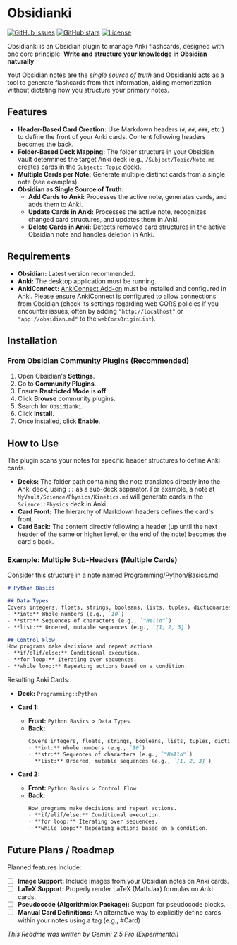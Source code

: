 # Obsidianki
[![GitHub issues](https://img.shields.io/github/issues/ionas-dev/obsidianki)](https://github.com/ionas-dev/obsidianki/issues)
[![GitHub stars](https://img.shields.io/github/stars/ionas-dev/obsidianki)](https://github.com/ionas-dev/obsidianki/stargazers)
[![License](https://img.shields.io/badge/License-0BSD-blue)](LICENSE)


Obsidianki is an Obsidian plugin to manage Anki flashcards, designed with one core principle:  **Write and structure your knowledge in Obsidian naturally** 

Yout Obsidian notes are the _single source of truth_ and Obsidianki acts as a tool to generate flashcards from that information, aiding memorization without dictating how you structure your primary notes.

## Features

* **Header-Based Card Creation:** Use Markdown headers (`#`, `##`, `###`, etc.) to define the front of your Anki cards. Content following headers becomes the back.
* **Folder-Based Deck Mapping:** The folder structure in your Obsidian vault determines the target Anki deck (e.g., `/Subject/Topic/Note.md` creates cards in the `Subject::Topic` deck).
* **Multiple Cards per Note:** Generate multiple distinct cards from a single note (see examples).
* **Obsidian as Single Source of Truth:**
	* **Add Cards to Anki:** Processes the active note, generates cards, and adds them to Anki.
	* **Update Cards in Anki:** Processes the active note, recognizes changed card structures, and updates them in Anki.
	* **Delete Cards in Anki:** Detects removed card structures in the active Obsidian note and handles deletion in Anki.

## Requirements

* **Obsidian:** Latest version recommended.
* **Anki:** The desktop application must be running.
* **AnkiConnect:** [AnkiConnect Add-on]([https://git.sr.ht/~foosoft/anki-connect]) must be installed and configured in Anki. Please ensure AnkiConnect is configured to allow connections from Obsidian (check its settings regarding web CORS policies if you encounter issues, often by adding `"http://localhost"` or `"app://obsidian.md"` to the `webCorsOriginList`).

## Installation

### From Obsidian Community Plugins (Recommended)

1.  Open Obsidian's **Settings**.
2.  Go to **Community Plugins**.
3.  Ensure **Restricted Mode** is **off**.
4.  Click **Browse** community plugins.
5.  Search for `Obsidianki`.
6.  Click **Install**.
7.  Once installed, click **Enable**.

## How to Use

The plugin scans your notes for specific header structures to define Anki cards.

* **Decks:** The folder path containing the note translates directly into the Anki deck, using `::` as a sub-deck separator. For example, a note at `MyVault/Science/Physics/Kinetics.md` will generate cards in the `Science::Physics` deck in Anki.
* **Card Front:** The hierarchy of Markdown headers defines the card's front.
* **Card Back:** The content directly following a header (up until the next header of the same or higher level, or the end of the note) becomes the card's back.


### Example: Multiple Sub-Headers (Multiple Cards)

Consider this structure in a note named Programming/Python/Basics.md:
```Markdown
# Python Basics

## Data Types
Covers integers, floats, strings, booleans, lists, tuples, dictionaries.
- **int:** Whole numbers (e.g., `10`)
- **str:** Sequences of characters (e.g., `"Hello"`)
- **list:** Ordered, mutable sequences (e.g., `[1, 2, 3]`)

## Control Flow
How programs make decisions and repeat actions.
- **if/elif/else:** Conditional execution.
- **for loop:** Iterating over sequences.
- **while loop:** Repeating actions based on a condition.
```
Resulting Anki Cards:
- **Deck:** `Programming::Python`

- **Card 1:**
	- **Front:** `Python Basics > Data Types`
	- **Back:**
		```Markdown 
		Covers integers, floats, strings, booleans, lists, tuples, dictionaries.
		- **int:** Whole numbers (e.g., `10`)
		- **str:** Sequences of characters (e.g., `"Hello"`)
		- **list:** Ordered, mutable sequences (e.g., `[1, 2, 3]`)
  		```

- **Card 2:**
	- **Front:** `Python Basics > Control Flow`
	- **Back:**
 		```Markdown
		How programs make decisions and repeat actions.
		- **if/elif/else:** Conditional execution.
		- **for loop:** Iterating over sequences.
		- **while loop:** Repeating actions based on a condition.
		```
   
## Future Plans / Roadmap
Planned features include:
- [ ] **Image Support:** Include images from your Obsidian notes on Anki cards.
- [ ] **LaTeX Support:** Properly render LaTeX (MathJax) formulas on Anki cards.
- [ ] **Pseudocode (Algorithmicx Package):** Support for pseudocode blocks.
- [ ] **Manual Card Definitions:** An alternative way to explicitly define cards within your notes using a tag (e.g., #Card)

_This Readme was written by Gemini 2.5 Pro (Experimental)_
